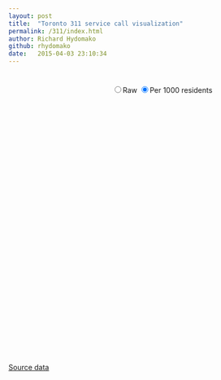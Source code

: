 ```yaml
---
layout: post
title:  "Toronto 311 service call visualization"
permalink: /311/index.html
author: Richard Hydomako
github: rhydomako
date:   2015-04-03 23:10:34
---
```


<link rel="stylesheet" href="http://cdn.leafletjs.com/leaflet-0.7.3/leaflet.css" />
<link rel="stylesheet" href="/css/metricsgraphics.css" />

<style>

path { 
  fill: #777;
  fill-opacity: 0.5;
  stroke: #999;
  stroke-width: 0.5;
}
path:hover {
  fill: #00f;
  fill-opacity: 0.8;
}

.fsa-label {
  fill: #000;
  font-size: 12px;
  font-weight: 300;
  text-anchor: middle;
}
.d3-tip {
  line-height: 1;
  font-weight: bold;
  padding: 12px;
  background: rgba(0.8, 0.8, 0.8, 0.8);
  color: #fff;
  border-radius: 2px;
}

/* Creates a small triangle extender for the tooltip */
.d3-tip:after {
  box-sizing: border-box;
  display: inline;
  font-size: 10px;
  width: 100%;
  line-height: 1;
  color: rgba(0, 0, 0, 0.8);
  content: "\25BC";
  position: absolute;
  text-align: center;
}

/* Style northward tooltips differently */
.d3-tip.n:after {
  margin: -1px 0 0 0;
  top: 100%;
  left: 0;
}

#map-container {
  width: 1200px;
  height: 500px;
}

#map {
  display: inline-block;
  width: 700px;
  height: 500px;
}

#types {
  display: inline-block;
  width: 400px;
  height: 500px;
}

ul{ 
  width: 400px;
  height: 500px;
  overflow:hidden; 
  overflow-y:scroll;
}

li:hover{
  color: #00f;
}
::-webkit-scrollbar {
    -webkit-appearance: none;
    width: 7px;
}
::-webkit-scrollbar-thumb {
    border-radius: 4px;
    background-color: rgba(0,0,0,.5);
    -webkit-box-shadow: 0 0 1px rgba(255,255,255,.5);
}

.legend {
  display: inline-block;
  width: 200px;
  height: 40px;
}
#colorLegend .colorlegend-labels {
  font-size: 9px;
  fill: #888;
}

#scaleButtons {
  width: 300px;
  display: inline-block;
}

</style>

<div id="mapHeader">
  <div id="colorLegend" class="legend"></div>
  <div id="scaleButtons">
    <form>
      <label><input id="normalization" type="radio" name="normalization" value="raw">Raw</input></label>
      <label><input id="normalization" type="radio" name="normalization" value="per" checked>Per 1000 residents</input></label>
    </form>
  </div>
</div>
<div id="map-container">
  <div id="map"></div>
  <div id="types"></div>
</div>
<div id="timeSeries"></div>

<script src="/js/d3.v3.min.js"></script>
<script src="/js/topojson.v1.min.js"></script>
<script src="/js/queue.v1.min.js"></script>
<script src="/js/leaflet.js"></script>
<script src="/js/d3.tip.v0.6.3.js"></script>
<script src="/js/metricsgraphics.min.js"></script>
<script src="/js/colorlegend.js"></script>

<script>

var map = L.map('map').setView([43.708, -79.3703], 11);

L.tileLayer('http://{s}.tiles.mapbox.com/v4/{mapId}/{z}/{x}/{y}.png?access_token={token}', {
    attribution: 'Map data &copy; <a href="http://openstreetmap.org">OpenStreetMap</a> contributors, <a href="http://creativecommons.org/licenses/by-sa/2.0/">CC-BY-SA</a>, Imagery © <a href="http://mapbox.com">Mapbox</a>',
    maxZoom: 18,
    mapId: 'rhydomako.ll5lnog4',
    token: 'pk.eyJ1Ijoicmh5ZG9tYWtvIiwiYSI6IkZXN0k5em8ifQ.-ZW6vi94OM65M4xGlShDjA'
}).addTo(map);

//
// D3 code for the svg overlayPane
//
var svg = d3.select(map.getPanes().overlayPane).append("svg"),
    g = svg.append("g").attr("class", "leaflet-zoom-hide");

//
// Colour scale
//
var color = d3.scale.linear()
    .domain([0,1200])
    .range(["#fff7ec", "#7f0000"]);

//
// Tool tip
//
var tip = d3.tip()
  .attr('class', 'd3-tip')
  .offset([-5, 0])
  .html(function(d) {
    return "<strong>Total number of service requests:</strong> <span style='color:red'>" + d.properties['All'] + "</span><br> \
            <strong>Population:</strong> <span style='color:red'>" + d.properties.Population + "</span><br> \
            <strong>Average service requests per 1000 residents:</strong> <span style='color:red'>" + (d.properties.All/(d.properties.Population/1000.)).toFixed(2) + "</span>";
  });
svg.call(tip);

//
// Load data
//
queue()
    .defer(d3.csv,  "/assets/request_types.csv")
    .defer(d3.json, "/assets/fsas.json")
    .defer(d3.csv,  "/assets/ts.csv")
    .await(initMap);

//
// Make the map
//
function initMap(error, request_types, fsas, ts) {

    fsaFeatures = topojson.feature(fsas, fsas.objects.fsas).features;

    toplist = d3.select("#types").append("ul");
    toplist.selectAll("li")
        .data(request_types)
      .enter()
        .append("li")
        .text(function(d){ return d.request_types; })
        .on("click", function(d) { fillFSAs(d.request_types); plotTS(d.request_types);  });

    var transform = d3.geo.transform({point: projectPoint}),
      path = d3.geo.path().projection(transform);

    var labels = g.selectAll('.fsa-label')
        .data(fsaFeatures)
      .enter().append('text')
        .attr("class", function(d) { return "fsa-label " + d.id; })
        .attr("transform", function(d) { return "translate(" + path.centroid(d) + ")"; })
        .attr("dy", ".20em")
        .text(function(d) { return d.id; });

    var feature = g.selectAll('path')
        .data(fsaFeatures)
      .enter()
        .append("path")
        .style("fill", function(d) { return color(d.properties['All']/(d.properties.Population/1000.)); })
        .attr("d", path)
        .on('mouseover', tip.show)
        .on('mouseout', tip.hide);

    var normalization = d3.selectAll("#normalization").on("change", radioButton);
    var saveSelection = 'All';
    function radioButton() {
      fillFSAs(saveSelection);
    }

    //
    // Replot the FSAs and colours
    //
    function fillFSAs(selected) {
        saveSelection = selected;

        // rescale colours
        var a = d3.max( fsaFeatures.map( function(d) {
            var norm = normalization[0][0].checked ? 1 : (d.properties.Population/1000.);
            return +d.properties[selected]/norm; } 
        )); 
        color.domain([0,a]);

        g.selectAll('path')
            .data(fsaFeatures)
            .style("fill", function(d) { 
               var norm = normalization[0][0].checked ? 1 : (d.properties.Population/1000.);
               return color(d.properties[selected]/norm); 
            });

        tip.html(function(d) {
            return "<strong>Total number of <span style='color:red'>"+ selected +"</span> requests:</strong> <span style='color:red'>" + d.properties[selected] + "</span><br> \
            <strong>Population:</strong> <span style='color:red'>" + d.properties.Population + "</span><br> \
            <strong>Average service requests per 1000 residents:</strong> <span style='color:red'>" + (d.properties[selected]/(d.properties.Population/1000.)).toFixed(8) + "</span>";});

        //reset scale
        d3.select("#colorLegend").html("")
        colorlegend("#colorLegend", color, "linear", {});
    }

    // Reposition the SVG to cover the features.
    function reset() {
      var bounds = path.bounds(topojson.feature(fsas, fsas.objects.fsas)),
          topLeft = bounds[0],
          bottomRight = bounds[1];

      svg .attr("width", bottomRight[0] - topLeft[0])
          .attr("height", bottomRight[1] - topLeft[1])
          .style("left", topLeft[0] + "px")
          .style("top", topLeft[1] + "px");

      g.attr("transform", "translate(" + -topLeft[0] + "," + -topLeft[1] + ")");

      feature.attr("d", path);
      labels.attr("transform", function(d) { return "translate(" + path.centroid(d) + ")"; })
          .style("font-size", function(d) { return (2*( map.getZoom() - 11) + 12) + "px" });
    }

    //
    // Timeseries
    //
    function plotTS(x) {

        ts.forEach(function(d){ d[x] = +d[x]; });

        MG.data_graphic({
              data: ts,
              right: 40,
              left:  90,
              bottom: 50,
              width: 1000,
              height: 300,
              target: '#timeSeries',
              title: x,
              x_accessor: '_date',
              y_accessor: x,
              y_label: 'Number of service requests',
        });
    }

    function projectPoint(x, y) {
      var point = map.latLngToLayerPoint(new L.LatLng(y, x));
      this.stream.point(point.x, point.y);
    }

    //
    // Initialize functions
    //
    colorlegend("#colorLegend", color, "linear", {});

    ts = MG.convert.date(ts, '_date', '%Y-%m-%d');
    plotTS('All');
    map.on("viewreset", reset);
    reset();
}


</script>

[Source data](http://www1.toronto.ca/wps/portal/contentonly?vgnextoid=3cdebe037654f210VgnVCM1000003dd60f89RCRD&vgnextchannel=1a66e03bb8d1e310VgnVCM10000071d60f89RCRD)


